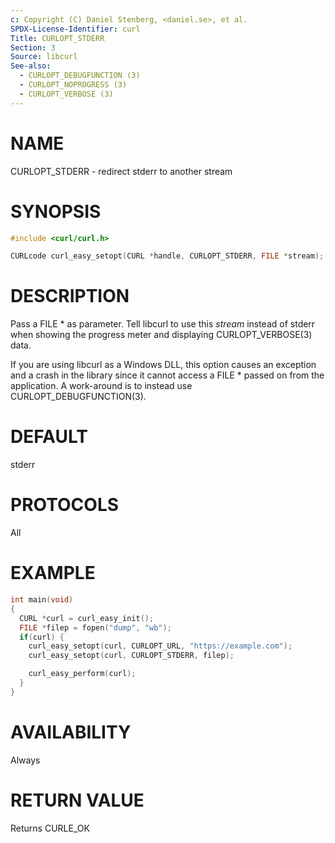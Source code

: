 ```yaml
---
c: Copyright (C) Daniel Stenberg, <daniel.se>, et al.
SPDX-License-Identifier: curl
Title: CURLOPT_STDERR
Section: 3
Source: libcurl
See-also:
  - CURLOPT_DEBUGFUNCTION (3)
  - CURLOPT_NOPROGRESS (3)
  - CURLOPT_VERBOSE (3)
---
```


# NAME

CURLOPT_STDERR - redirect stderr to another stream

# SYNOPSIS

~~~c
#include <curl/curl.h>

CURLcode curl_easy_setopt(CURL *handle, CURLOPT_STDERR, FILE *stream);
~~~

# DESCRIPTION

Pass a FILE * as parameter. Tell libcurl to use this *stream* instead of
stderr when showing the progress meter and displaying CURLOPT_VERBOSE(3)
data.

If you are using libcurl as a Windows DLL, this option causes an exception and
a crash in the library since it cannot access a FILE * passed on from the
application. A work-around is to instead use CURLOPT_DEBUGFUNCTION(3).

# DEFAULT

stderr

# PROTOCOLS

All

# EXAMPLE

~~~c
int main(void)
{
  CURL *curl = curl_easy_init();
  FILE *filep = fopen("dump", "wb");
  if(curl) {
    curl_easy_setopt(curl, CURLOPT_URL, "https://example.com");
    curl_easy_setopt(curl, CURLOPT_STDERR, filep);

    curl_easy_perform(curl);
  }
}
~~~

# AVAILABILITY

Always

# RETURN VALUE

Returns CURLE_OK
